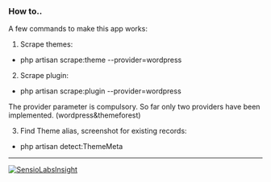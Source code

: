### How to..

A few commands to make this app works:


1. Scrape themes:

*  php artisan scrape:theme --provider=wordpress

2. Scrape plugin:

* php artisan scrape:plugin --provider=wordpress

The provider parameter is compulsory. So far only two providers have been implemented. (wordpress&themeforest)

3. Find Theme alias, screenshot for existing records:

* php artisan detect:ThemeMeta


---

[![SensioLabsInsight](https://insight.sensiolabs.com/projects/00cbfe0b-1cae-4886-aca7-e5b292228347/big.png)](https://insight.sensiolabs.com/projects/00cbfe0b-1cae-4886-aca7-e5b292228347)
